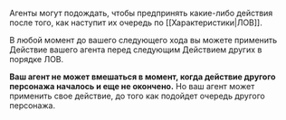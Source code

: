 Агенты могут подождать, чтобы предпринять какие-либо действия после того, как наступит их очередь по [[Характеристики|ЛОВ]].

В любой момент до вашего следующего хода вы можете применить Действие вашего агента перед следующим Действием других в порядке ЛОВ.

**Ваш агент не может вмешаться в момент, когда действие другого персонажа началось и еще не окончено.** Но ваш агент может применить свое действие, до того как подойдет очередь другого персонажа.